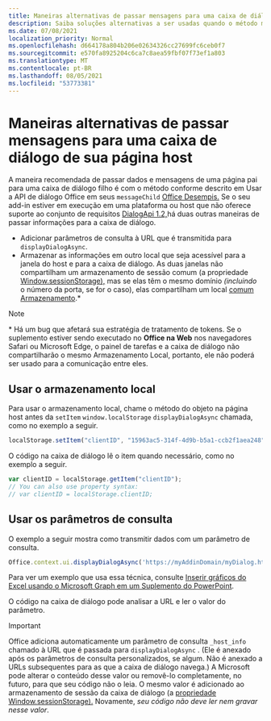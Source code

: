 ```yaml
---
title: Maneiras alternativas de passar mensagens para uma caixa de diálogo de sua página host
description: Saiba soluções alternativas a ser usadas quando o método messageChild não é suportado.
ms.date: 07/08/2021
localization_priority: Normal
ms.openlocfilehash: d664178a804b206e02634326cc27699fc6ceb0f7
ms.sourcegitcommit: e570fa8925204c6ca7c8aea59fbf07f73ef1a803
ms.translationtype: MT
ms.contentlocale: pt-BR
ms.lasthandoff: 08/05/2021
ms.locfileid: "53773381"
---
```

# <a name="alternative-ways-of-passing-messages-to-a-dialog-box-from-its-host-page"></a>Maneiras alternativas de passar mensagens para uma caixa de diálogo de sua página host

A maneira recomendada de passar dados e mensagens de uma página pai para uma caixa de diálogo filho é com o método conforme descrito em Usar a API de diálogo Office em seus `messageChild` [Office Desempis.](dialog-api-in-office-add-ins.md#pass-information-to-the-dialog-box) Se o seu add-in estiver em execução em uma plataforma ou host que não oferece suporte ao conjunto de requisitos [DialogApi 1.2,](../reference/requirement-sets/dialog-api-requirement-sets.md)há duas outras maneiras de passar informações para a caixa de diálogo.

- Adicionar parâmetros de consulta à URL que é transmitida para `displayDialogAsync`.
- Armazenar as informações em outro local que seja acessível para a janela do host e para a caixa de diálogo. As duas janelas não compartilham um armazenamento de sessão comum (a propriedade [Window.sessionStorage),](https://developer.mozilla.org/docs/Web/API/Window/sessionStorage) mas se elas têm o mesmo domínio *(incluindo* o número da porta, se for o caso), elas compartilham um local [comum Armazenamento](https://www.w3schools.com/html/html5_webstorage.asp).\*

> [!NOTE]
> \* Há um bug que afetará sua estratégia de tratamento de tokens. Se o suplemento estiver sendo executado no **Office na Web** nos navegadores Safari ou Microsoft Edge, o painel de tarefas e a caixa de diálogo não compartilharão o mesmo Armazenamento Local, portanto, ele não poderá ser usado para a comunicação entre eles.

## <a name="use-local-storage"></a>Usar o armazenamento local

Para usar o armazenamento local, chame o método do objeto na página host antes da `setItem` `window.localStorage` `displayDialogAsync` chamada, como no exemplo a seguir.

```js
localStorage.setItem("clientID", "15963ac5-314f-4d9b-b5a1-ccb2f1aea248");
```

O código na caixa de diálogo lê o item quando necessário, como no exemplo a seguir.

```js
var clientID = localStorage.getItem("clientID");
// You can also use property syntax:
// var clientID = localStorage.clientID;
```

## <a name="use-query-parameters"></a>Usar os parâmetros de consulta

O exemplo a seguir mostra como transmitir dados com um parâmetro de consulta.

```js
Office.context.ui.displayDialogAsync('https://myAddinDomain/myDialog.html?clientID=15963ac5-314f-4d9b-b5a1-ccb2f1aea248');
```

Para ver um exemplo que usa essa técnica, consulte [Inserir gráficos do Excel usando o Microsoft Graph em um Suplemento do PowerPoint](https://github.com/OfficeDev/PowerPoint-Add-in-Microsoft-Graph-ASPNET-InsertChart).

O código na caixa de diálogo pode analisar a URL e ler o valor do parâmetro.

> [!IMPORTANT]
> Office adiciona automaticamente um parâmetro de consulta `_host_info` chamado à URL que é passada para `displayDialogAsync` . (Ele é anexado após os parâmetros de consulta personalizados, se algum. Não é anexado a URLs subsequentes para as que a caixa de diálogo navega.) A Microsoft pode alterar o conteúdo desse valor ou removê-lo completamente, no futuro, para que seu código não o leia. O mesmo valor é adicionado ao armazenamento de sessão da caixa de diálogo (a [propriedade Window.sessionStorage).](https://developer.mozilla.org/docs/Web/API/Window/sessionStorage) Novamente, *seu código não deve ler nem gravar nesse valor*.
